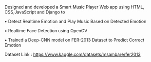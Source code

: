 Designed and developed a Smart Music Player Web app using HTML, CSS,JavaScript and Django to

• Detect Realtime Emotion and Play Music Based on Detected Emotion

• Realtime Face Detection using OpenCV

• Trained a Deep-CNN model on FER-2013 Dataset to Predict Correct Emotion

Dataset Link : https://www.kaggle.com/datasets/msambare/fer2013
